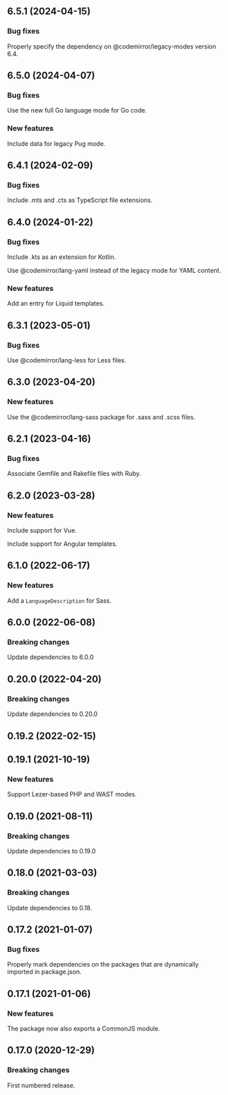 ## 6.5.1 (2024-04-15)

### Bug fixes

Properly specify the dependency on @codemirror/legacy-modes version 6.4.

## 6.5.0 (2024-04-07)

### Bug fixes

Use the new full Go language mode for Go code.

### New features

Include data for legacy Pug mode.

## 6.4.1 (2024-02-09)

### Bug fixes

Include .mts and .cts as TypeScript file extensions.

## 6.4.0 (2024-01-22)

### Bug fixes

Include .kts as an extension for Kotlin.

Use @codemirror/lang-yaml instead of the legacy mode for YAML content.

### New features

Add an entry for Liquid templates.

## 6.3.1 (2023-05-01)

### Bug fixes

Use @codemirror/lang-less for Less files.

## 6.3.0 (2023-04-20)

### New features

Use the @codemirror/lang-sass package for .sass and .scss files.

## 6.2.1 (2023-04-16)

### Bug fixes

Associate Gemfile and Rakefile files with Ruby.

## 6.2.0 (2023-03-28)

### New features

Include support for Vue.

Include support for Angular templates.

## 6.1.0 (2022-06-17)

### New features

Add a `LanguageDescription` for Sass.

## 6.0.0 (2022-06-08)

### Breaking changes

Update dependencies to 6.0.0

## 0.20.0 (2022-04-20)

### Breaking changes

Update dependencies to 0.20.0

## 0.19.2 (2022-02-15)

## 0.19.1 (2021-10-19)

### New features

Support Lezer-based PHP and WAST modes.

## 0.19.0 (2021-08-11)

### Breaking changes

Update dependencies to 0.19.0

## 0.18.0 (2021-03-03)

### Breaking changes

Update dependencies to 0.18.

## 0.17.2 (2021-01-07)

### Bug fixes

Properly mark dependencies on the packages that are dynamically imported in package.json.

## 0.17.1 (2021-01-06)

### New features

The package now also exports a CommonJS module.

## 0.17.0 (2020-12-29)

### Breaking changes

First numbered release.

